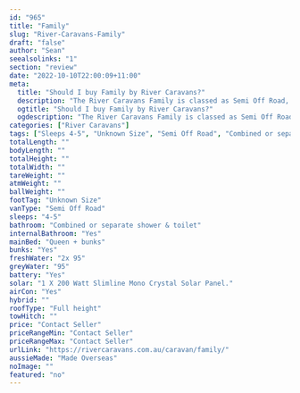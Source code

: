 ```yaml
---
id: "965"
title: "Family"
slug: "River-Caravans-Family"
draft: "false"
author: "Sean"
seealsolinks: "1"
section: "review"
date: "2022-10-10T22:00:09+11:00"
meta:
  title: "Should I buy Family by River Caravans?"
  description: "The River Caravans Family is classed as Semi Off Road, and sleeps 4-5 people. It is Made Overseas and comes in at Unknown Size. It generally has Combined or separate shower & toilet."
  ogtitle: "Should I buy Family by River Caravans?"
  ogdescription: "The River Caravans Family is classed as Semi Off Road, and sleeps 4-5 people. It is Made Overseas and comes in at Unknown Size. It generally has Combined or separate shower & toilet."
categories: ["River Caravans"]
tags: ["Sleeps 4-5", "Unknown Size", "Semi Off Road", "Combined or separate shower & toilet", "Full height", "Price Unknown"]
totalLength: ""
bodyLength: ""
totalHeight: ""
totalWidth: ""
tareWeight: ""
atmWeight: ""
ballWeight: ""
footTag: "Unknown Size"
vanType: "Semi Off Road"
sleeps: "4-5"
bathroom: "Combined or separate shower & toilet"
internalBathroom: "Yes"
mainBed: "Queen + bunks"
bunks: "Yes"
freshWater: "2x 95"
greyWater: "95"
battery: "Yes"
solar: "1 X 200 Watt Slimline Mono Crystal Solar Panel."
airCon: "Yes"
hybrid: ""
roofType: "Full height"
towHitch: ""
price: "Contact Seller"
priceRangeMin: "Contact Seller"
priceRangeMax: "Contact Seller"
urlLink: "https://rivercaravans.com.au/caravan/family/"
aussieMade: "Made Overseas"
noImage: ""
featured: "no"
---
```


